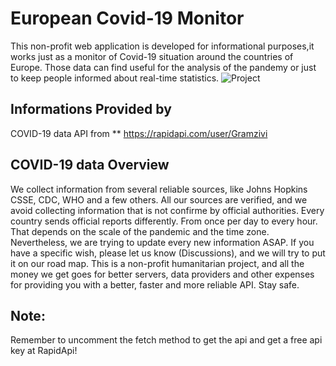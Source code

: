 
 # European Covid-19 Monitor
      
 This non-profit web application is developed for informational
 purposes,it works just as a monitor of Covid-19 situation around the
 countries of Europe. Those data can find useful for the analysis of
 the pandemy or just to keep people informed about real-time
 statistics. 
 ![Project](https://i.imgur.com/Ss1WG5h.jpg) 
 ## Informations Provided by
          
 COVID-19 data API from ** https://rapidapi.com/user/Gramzivi
            
        
## COVID-19 data Overview
          
We collect information from several reliable sources, like Johns
Hopkins CSSE, CDC, WHO and a few others. All our sources are
verified, and we avoid collecting information that is not confirme
by official authorities. Every country sends official reports
differently. From once per day to every hour. That depends on the
scale of the pandemic and the time zone. Nevertheless, we are trying
to update every new information ASAP. If you have a specific wish,
please let us know (Discussions), and we will try to put it on our
road map. This is a non-profit humanitarian project, and all the
money we get goes for better servers, data providers and other
expenses for providing you with a better, faster and more reliable
API. Stay safe.

## Note:
Remember to uncomment the fetch method to get the api and get a free api key at RapidApi!
            
       
